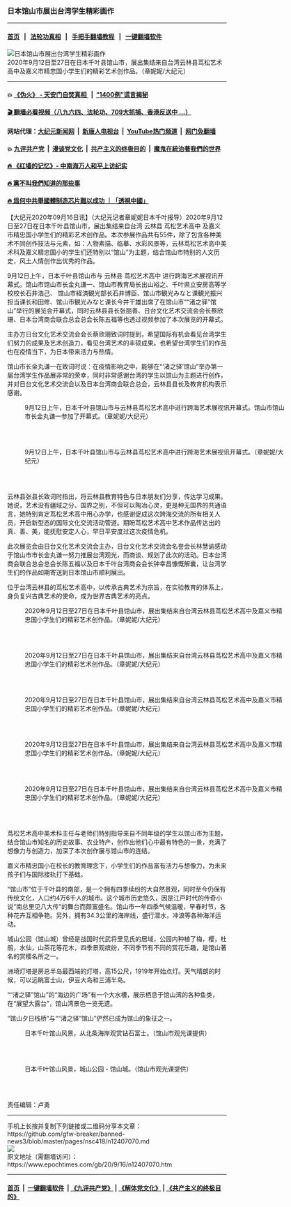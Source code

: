 ### 日本馆山市展出台湾学生精彩画作
------------------------

#### [首页](https://github.com/gfw-breaker/banned-news3/blob/master/README.md) &nbsp;&nbsp;|&nbsp;&nbsp; [法轮功真相](https://github.com/begood0513/basic/blob/master/README.md)  &nbsp;&nbsp;|&nbsp;&nbsp; [手把手翻墙教程](https://github.com/gfw-breaker/guides/wiki)  &nbsp;&nbsp;|&nbsp;&nbsp; [一键翻墙软件](https://github.com/gfw-breaker/nogfw/blob/master/README.md)  



<div><img alt="日本馆山市展出台湾学生精彩画作" class="attachment-djy_600_400 size-djy_600_400 wp-post-image" src="https://i.epochtimes.com/assets/uploads/2020/09/8f99b68ab134285e1e09d58e993b4bd6-600x400.jpg"/>
<div class="caption">
 2020年9月12日至27日在日本千叶县馆山市，展出集结来自台湾云林县茑松艺术高中及嘉义市精忠国小学生们的精彩艺术创作品。（章妮妮/大纪元）
</div></div><hr/>

#### 💥 [《伪火》 - 天安门自焚真相 ](http://158.247.195.190:10000/videos/blog/weihuo.html)&nbsp; |&nbsp; [“1400例”谎言揭秘  ](http://158.247.195.190:10000/videos/blog/jiexi1400.html)

#### [ 🎬  翻墙必看视频（八九六四、法轮功、709大抓捕、香港反送中 ...）](https://github.com/gfw-breaker/links/blob/master/banned.md)

#### 网站代理：[大纪元新闻网](http://158.247.195.190:10080/gb/) &nbsp;|&nbsp; [新唐人电视台](http://158.247.195.190:8808/gb/)  &nbsp;|&nbsp; [YouTube热门频道](http://158.247.195.190/youtube.html) &nbsp;|&nbsp; [网门免翻墙](http://158.247.195.190:11000/show.aspx?name=ogHome)

#### 💥 [九评共产党](http://158.247.195.190:10000/videos/res/jiuping/)&nbsp; |&nbsp; [漫谈党文化](http://158.247.195.190:10000/videos/res/mtdwh/)&nbsp; |&nbsp; [共产主义的终极目的](http://158.247.195.190:10000/videos/res/zjmd/)&nbsp; |&nbsp; [魔鬼在統治著我們的世界](http://158.247.195.190:10000/videos/res/TheSpecter/)  

#### [ 🔥  《红墙的记忆》- 中南海万人和平上访纪实](http://158.247.195.190:10000/videos/news/../legend/index.html)

#### [ 🔥  黨不叫我們知道的那些事](http://158.247.195.190:10000/videos/news/truth02.html)

#### [ 🔥  爲何中共舉國體制造芯片難以成功 ｜「透視中國」](http://158.247.195.190:10000/videos/news/don03.html)

<div><p>
 【大纪元2020年09月16日讯】（大纪元记者章妮妮日本千叶报导）2020年9月12日至27日在日本千叶县馆山市，展出集结来自台湾
 <ok href="https://www.epochtimes.com/gb/tag/%E4%BA%91%E6%9E%97%E5%8E%BF.html">
  云林县
 </ok>
 <ok href="https://www.epochtimes.com/gb/tag/%E8%8C%91%E6%9D%BE%E8%89%BA%E6%9C%AF%E9%AB%98%E4%B8%AD.html">
  茑松艺术高中
 </ok>
 及嘉义市精忠国小学生们的精彩艺术创作品。本次参展作品共有55件，除了包含各种美术不同创作技法与元素，如：人物素描、临摹、水彩风景等，云林茑松艺术高中美术科及嘉义精忠国小的学生们还特别以“馆山”为主题，结合馆山市特别的人文历史，风土人情创作出优秀的作品。
</p>
<p>
 9月12日上午，日本千叶县馆山市与
 <ok href="https://www.epochtimes.com/gb/tag/%E4%BA%91%E6%9E%97%E5%8E%BF.html">
  云林县
 </ok>
 <ok href="https://www.epochtimes.com/gb/tag/%E8%8C%91%E6%9D%BE%E8%89%BA%E6%9C%AF%E9%AB%98%E4%B8%AD.html">
  茑松艺术高中
 </ok>
 进行跨海艺术展视讯开幕式。馆山市馆山市长金丸谦一、馆山市教育局长出山裕之、千叶県立安房高等学校校长石井浩己、 馆山市経済観光部长石井博臣、馆山市観光みなと课観光振兴担当课长和田修、馆山市観光みなと课长今井干雄出席了在馆山市““渚之驿”馆山”举行的展览会开幕式，同时云林县县长张丽善、日台文化艺术交流会会长蔡欣珊、日本台湾商会联合总会总会长陈五福等也透过视频参加了本次展览的开幕式。
</p>
<p>
 主办方日台文化艺术交流会会长蔡欣珊致词时提到，希望国际有机会看见台湾学生们努力的成果及艺术创造力，看见台湾艺术的丰硕成果。也希望台湾学生们的作品也在疫情当下，为日本带来活力与热情。
</p>
<p>
 馆山市长金丸谦一在致词时说：在疫情影响之中，能够在“‘渚之驿’馆山”举办第一届台湾学生作品展非常的荣幸，同时非常感谢台湾的学生以馆山为主题进行创作，并对日台文化艺术交流会以及日本台湾商会联合总会，云林县县长及教育机构表示感谢。
</p>
<figure class="wp-caption aligncenter" id="attachment_12407121" style="width: 600px">
 <ok href="https://i.epochtimes.com/assets/uploads/2020/09/f490376e0f45ff079e10f31c5271c3b3.jpg">
  <img alt="" class="size-large wp-image-12407121" src="https://i.epochtimes.com/assets/uploads/2020/09/f490376e0f45ff079e10f31c5271c3b3-600x340.jpg"/>
 </ok>
 <br/><figcaption class="wp-caption-text">
  9月12日上午，日本千叶县馆山市与云林县茑松艺术高中进行跨海艺术展视讯开幕式。馆山市馆山市长金丸谦一参加了开幕式。（章妮妮/大纪元）
 </figcaption><br/>
</figure><br/>
<figure class="wp-caption aligncenter" id="attachment_12407153" style="width: 600px">
 <ok href="https://i.epochtimes.com/assets/uploads/2020/09/67760a99bd856eed8ba1cf33caa4229a.jpg">
  <img alt="" class="size-large wp-image-12407153" src="https://i.epochtimes.com/assets/uploads/2020/09/67760a99bd856eed8ba1cf33caa4229a-600x340.jpg"/>
 </ok>
 <br/><figcaption class="wp-caption-text">
  9月12日上午，日本千叶县馆山市与云林县茑松艺术高中进行跨海艺术展视讯开幕式。（章妮妮/大纪元）
 </figcaption><br/>
</figure><br/>
<p>
 云林县张县长致词时指出，将云林县教育特色与日本朋友们分享，传达学习成果。她说，艺术没有疆域之分、国界之别，不但可以陶冶心灵，更是种无国界的共通语言，她特别肯定茑松艺术高中用心办学，也感谢促成这次跨海交流的所有相关人员，开启新型态的国际文化交流活动管道。期盼茑松艺术高中艺术作品传达出的真、善、美，能抚慰安定人心，早日平安度过这次疫情危机。
</p>
<p>
 此次展览会由日台文化艺术交流会主办，日台文化艺术交流会名誉会长林慧谕感动于馆山市市长金丸谦一努力推展台湾观光，而商谈、规划了此次的活动。日本台湾商会联合总会总会长陈五福以及日本千叶台湾商会会长钟幸昌慷慨解囊，让台湾学生们的作品如期寄送到日本馆山市顺利展出。
</p>
<p>
 位于台湾云林县的茑松艺术高中，以传承古典艺术为宗旨，在实验教育的体系上，身负复兴古典艺术的使命，成为世界古典艺术的亮点。
</p>
<figure class="wp-caption aligncenter" id="attachment_12407129" style="width: 600px">
 <ok href="https://i.epochtimes.com/assets/uploads/2020/09/IMG_2025.jpg">
  <img alt="" class="size-large wp-image-12407129" src="https://i.epochtimes.com/assets/uploads/2020/09/IMG_2025-600x450.jpg"/>
 </ok>
 <br/><figcaption class="wp-caption-text">
  2020年9月12日至27日在日本千叶县馆山市，展出集结来自台湾云林县茑松艺术高中及嘉义市精忠国小学生们的精彩艺术创作品。（章妮妮/大纪元）
 </figcaption><br/>
</figure><br/>
<figure class="wp-caption aligncenter" id="attachment_12407131" style="width: 600px">
 <ok href="https://i.epochtimes.com/assets/uploads/2020/09/f7bfc062dff5e91b475ed840bc495bb0.jpg">
  <img alt="" class="size-large wp-image-12407131" src="https://i.epochtimes.com/assets/uploads/2020/09/f7bfc062dff5e91b475ed840bc495bb0-600x340.jpg"/>
 </ok>
 <br/><figcaption class="wp-caption-text">
  2020年9月12日至27日在日本千叶县馆山市，展出集结来自台湾云林县茑松艺术高中及嘉义市精忠国小学生们的精彩艺术创作品。（章妮妮/大纪元）
 </figcaption><br/>
</figure><br/>
<figure class="wp-caption aligncenter" id="attachment_12407137" style="width: 600px">
 <ok href="https://i.epochtimes.com/assets/uploads/2020/09/795bcd7e2a5c029aef6cd519744073d2.jpg">
  <img alt="" class="size-large wp-image-12407137" src="https://i.epochtimes.com/assets/uploads/2020/09/795bcd7e2a5c029aef6cd519744073d2-600x340.jpg"/>
 </ok>
 <br/><figcaption class="wp-caption-text">
  2020年9月12日至27日在日本千叶县馆山市，展出集结来自台湾云林县茑松艺术高中及嘉义市精忠国小学生们的精彩艺术创作品。（章妮妮/大纪元）
 </figcaption><br/>
</figure><br/>
<figure class="wp-caption aligncenter" id="attachment_12407199" style="width: 600px">
 <ok href="https://i.epochtimes.com/assets/uploads/2020/09/cbbcd2ae3a60ea10da61192118fba72b.jpg">
  <img alt="" class="size-large wp-image-12407199" src="https://i.epochtimes.com/assets/uploads/2020/09/cbbcd2ae3a60ea10da61192118fba72b-600x340.jpg"/>
 </ok>
 <br/><figcaption class="wp-caption-text">
  2020年9月12日至27日在日本千叶县馆山市，展出集结来自台湾云林县茑松艺术高中及嘉义市精忠国小学生们的精彩艺术创作品。（章妮妮/大纪元）
 </figcaption><br/>
</figure><br/>
<figure class="wp-caption aligncenter" id="attachment_12407211" style="width: 600px">
 <ok href="https://i.epochtimes.com/assets/uploads/2020/09/7675f33c31fc6647c526d0850d9e0785.jpg">
  <img alt="" class="size-large wp-image-12407211" src="https://i.epochtimes.com/assets/uploads/2020/09/7675f33c31fc6647c526d0850d9e0785-600x340.jpg"/>
 </ok>
 <br/><figcaption class="wp-caption-text">
  2020年9月12日至27日在日本千叶县馆山市，展出集结来自台湾云林县茑松艺术高中及嘉义市精忠国小学生们的精彩艺术创作品。（章妮妮/大纪元）
 </figcaption><br/>
</figure><br/>
<p>
 茑松艺术高中美术科主任与老师们特别指导来自不同年级的学生以馆山市为主题，结合馆山市知名的历史故事、农业特产，创作出他们心中最有特色的一景，充满了想像力与创造力，加深了本次创作展与馆山市的连结。
</p>
<p>
 嘉义市精忠国小在校长的教育理念下，小学生们的作品富有活力与想像力，为未来孩子们与国际接轨打下基础。
</p>
<p>
 “馆山市”位于千叶县的南部，是一个拥有四季续纷的大自然景观，同时至今仍保有传统文化，人口约4万6千人的城市。这个城市历史悠久，因是江戸时代的传奇小说“南总里见八大传”的舞台而颇富盛名。馆山市一年四季气候温暖，早春时节，各种花卉互相争艳。另外，拥有34.3公里的海岸线，盛行潜水，冲浪等各种海洋运动。
</p>
<p>
 城山公园（馆山城）曾经是战国时代武将里见氏的居域，公园内种植了梅，樱，杜鹃，水仙，山茶花等花木，四季景观缤纷，不同季节有不同的赏花乐趣，是馆山著名的赏樱名所之一。
</p>
<p>
 洲埼灯塔是房总半岛最西端的灯塔，高15公尺，1919年开始点灯。天气晴朗的时候，可以远眺富士山，伊豆大岛和三浦半岛。
</p>
<p>
 ““渚之驿”馆山”的“海边的广场”有一个大水槽，展示栖息于馆山湾的各种鱼类，在“展望大露台”，馆山湾景色一览无遗。
</p>
<p>
 “馆山夕日栈桥”与““渚之驿”馆山”俨然已成为馆山的象征之一。
</p>
<figure class="wp-caption aligncenter" id="attachment_12407161" style="width: 600px">
 <ok href="https://i.epochtimes.com/assets/uploads/2020/09/611598291a68b98e0e7e02f0f01347d2.jpg">
  <img alt="" class="size-large wp-image-12407161" src="https://i.epochtimes.com/assets/uploads/2020/09/611598291a68b98e0e7e02f0f01347d2-600x400.jpg"/>
 </ok>
 <br/><figcaption class="wp-caption-text">
  日本千叶馆山风景，从北条海岸观赏钻石富士。（馆山市观光课提供）
 </figcaption><br/>
</figure><br/>
<figure class="wp-caption aligncenter" id="attachment_12407166" style="width: 600px">
 <ok href="https://i.epochtimes.com/assets/uploads/2020/09/15f6b2c144e4e3745eef0e99849a8259.jpg">
  <img alt="" class="size-large wp-image-12407166" src="https://i.epochtimes.com/assets/uploads/2020/09/15f6b2c144e4e3745eef0e99849a8259-600x450.jpg"/>
 </ok>
 <br/><figcaption class="wp-caption-text">
  日本千叶馆山风景，城山公园・馆山城。（馆山市观光课提供）
 </figcaption><br/>
</figure><br/>
<p>
 责任编辑：卢勇
</p>
</div>
<hr/>
手机上长按并复制下列链接或二维码分享本文章：<br/>
https://github.com/gfw-breaker/banned-news3/blob/master/pages/nsc418/n12407070.md <br/>
<a href='https://github.com/gfw-breaker/banned-news3/blob/master/pages/nsc418/n12407070.md'><img src='https://github.com/gfw-breaker/banned-news3/blob/master/pages/nsc418/n12407070.md.png'/></a> <br/>
原文地址（需翻墙访问）：https://www.epochtimes.com/gb/20/9/16/n12407070.htm


------------------------
#### [首页](https://github.com/gfw-breaker/banned-news3/blob/master/README.md) &nbsp;|&nbsp; [一键翻墙软件](https://github.com/gfw-breaker/nogfw/blob/master/README.md) &nbsp;| [《九评共产党》](https://github.com/gfw-breaker/9ping.md/blob/master/README.md#九评之一评共产党是什么) | [《解体党文化》](https://github.com/gfw-breaker/jtdwh.md/blob/master/README.md) | [《共产主义的终极目的》](https://github.com/gfw-breaker/gczydzjmd.md/blob/master/README.md)


<img src='http://gfw-breaker.win/banned-news3/pages/nsc418/n12407070.md' width='0px' height='0px'/>